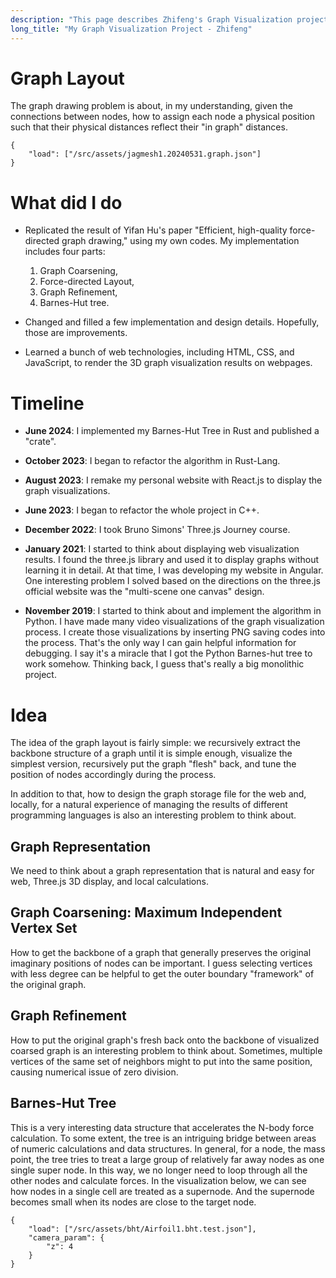 ```yaml
---
description: "This page describes Zhifeng's Graph Visualization project."
long_title: "My Graph Visualization Project - Zhifeng"
---
```


# Graph Layout

The graph drawing problem is about, in my understanding, given the connections between nodes, how to assign each node a physical position such that their physical distances reflect their "in graph" distances.

```json#graph
{
    "load": ["/src/assets/jagmesh1.20240531.graph.json"]
}
```

# What did I do

- Replicated the result of Yifan Hu's paper "Efficient, high-quality force-directed graph drawing," using my own codes. My implementation includes four parts:

  1. Graph Coarsening,
  2. Force-directed Layout,
  3. Graph Refinement,
  4. Barnes-Hut tree.

- Changed and filled a few implementation and design details. Hopefully, those are improvements.

- Learned a bunch of web technologies, including HTML, CSS, and JavaScript, to render the 3D graph visualization results on webpages.

# Timeline

- **June 2024**: I implemented my Barnes-Hut Tree in Rust and published a "crate".

- **October 2023**: I began to refactor the algorithm in Rust-Lang.

- **August 2023**: I remake my personal website with React.js to display the graph visualizations.

- **June 2023**: I began to refactor the whole project in C++.

- **December 2022**: I took Bruno Simons' Three.js Journey course.

- **January 2021**: I started to think about displaying web visualization results. I found the three.js library and used it to display graphs without learning it in detail. At that time, I was developing my website in Angular. One interesting problem I solved based on the directions on the three.js official website was the "multi-scene one canvas" design.

- **November 2019**: I started to think about and implement the algorithm in Python. I have made many video visualizations of the graph visualization process. I create those visualizations by inserting PNG saving codes into the process. That's the only way I can gain helpful information for debugging. I say it's a miracle that I got the Python Barnes-hut tree to work somehow. Thinking back, I guess that's really a big monolithic project.

# Idea

The idea of the graph layout is fairly simple: we recursively extract the backbone structure of a graph until it is simple enough, visualize the simplest version, recursively put the graph "flesh" back, and tune the position of nodes accordingly during the process.

In addition to that, how to design the graph storage file for the web and, locally, for a natural experience of managing the results of different programming languages is also an interesting problem to think about.

## Graph Representation

We need to think about a graph representation that is natural and easy for web, Three.js 3D display, and local calculations.

## Graph Coarsening: Maximum Independent Vertex Set

How to get the backbone of a graph that generally preserves the original imaginary positions of nodes can be important. I guess selecting vertices with less degree can be helpful to get the outer boundary "framework" of the original graph.

## Graph Refinement

How to put the original graph's fresh back onto the backbone of visualized coarsed graph is an interesting problem to think about. Sometimes, multiple vertices of the same set of neighbors might to put into the same position, causing numerical issue of zero division.

## Barnes-Hut Tree

This is a very interesting data structure that accelerates the N-body force calculation. To some extent, the tree is an intriguing bridge between areas of numeric calculations and data structures. In general, for a node, the mass point, the tree tries to treat a large group of relatively far away nodes as one single super node. In this way, we no longer need to loop through all the other nodes and calculate forces. In the visualization below, we can see how nodes in a single cell are treated as a supernode. And the supernode becomes small when its nodes are close to the target node.

```json#graph
{
    "load": ["/src/assets/bht/Airfoil1.bht.test.json"],
    "camera_param": {
        "z": 4
    }
}
```
